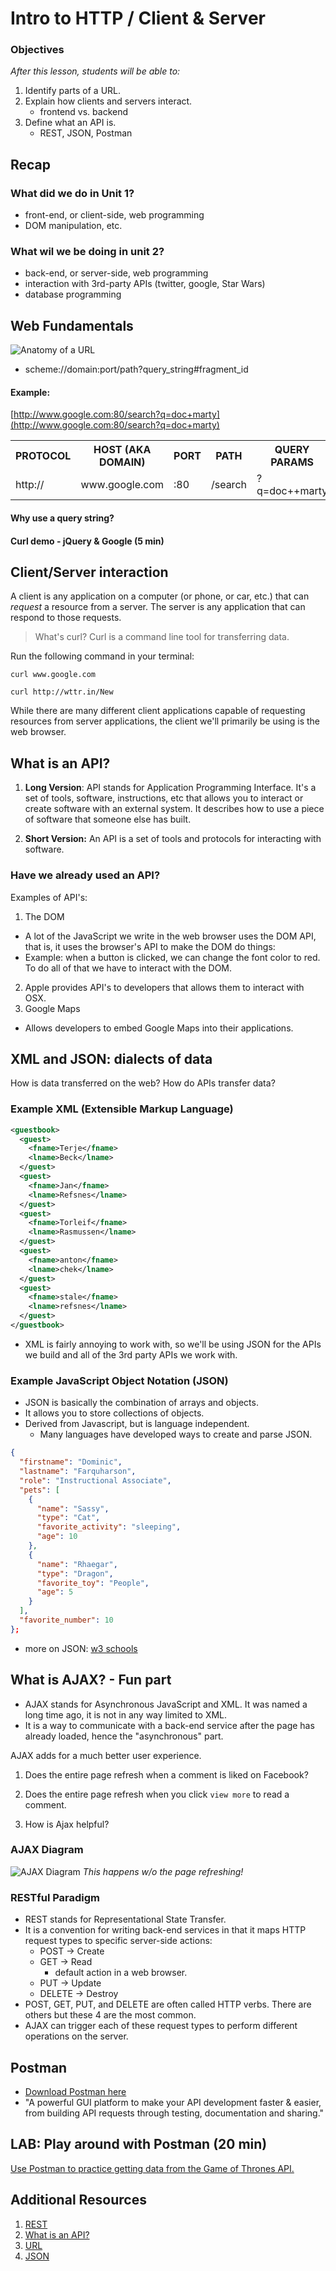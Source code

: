 # Intro to HTTP / Client & Server 

### Objectives

*After this lesson, students will be able to:*

1. Identify parts of a URL.
1. Explain how clients and servers interact.
    - frontend vs. backend
1. Define what an API is.
    - REST, JSON, Postman

## Recap

### What did we do in Unit 1?

- front-end, or client-side, web programming
- DOM manipulation, etc.

### What wil we be doing in unit 2?

- back-end, or server-side, web programming
- interaction with 3rd-party APIs (twitter, google, Star Wars)
- database programming    


## Web Fundamentals

![Anatomy of a URL](https://raw.github.com/ATL-WDI-Curriculum/how-the-internet-works/master/images/anatomy-url.png)

* scheme://domain:port/path?query_string#fragment_id

#### Example:

[http://www.google.com:80/search?q=doc+marty](http://www.google.com:80/search?q=doc+marty)

<table>
  <tr>
    <th>PROTOCOL</th>
    <th>HOST (AKA DOMAIN)</th>
    <th>PORT</th>
    <th>PATH</th>
    <th>QUERY PARAMS</th>
  </tr>
  <tr>
    <td>http://</td>
    <td>www.google.com</td>
    <td>:80</td>
    <td>/search</td>
    <td>?q=doc++marty</td>
  </tr>
</table>

#### Why use a query string?

#### Curl demo - jQuery & Google (5 min)

## Client/Server interaction

A client is any application on a computer (or phone, or car, etc.) that can *request* a resource from a server. The server is any application that can respond to those requests.

> What's curl?
>Curl is a command line tool for transferring data.


Run the following command in your terminal:

`curl www.google.com`

`curl http://wttr.in/New`

While there are many different client applications capable of requesting resources from server applications, the client we'll primarily be using is the web browser.


## What is an API?

1. **Long Version**: API stands for Application Programming Interface. It's a set of tools, software, instructions, etc that allows you to interact or create software with an external system. It describes how to use a piece of software that someone else has built. 

1. **Short Version:** An API is a set of tools and protocols for interacting with software.

### Have we already used an API?

Examples of API's:
 1. The DOM
   -  A lot of the JavaScript we write in the web browser uses the DOM API, that is, it uses the browser's API to make the DOM do things:
   - Example: when a button is clicked, we can change the font color to red. To do all of that we have to interact with the DOM.
 2. Apple provides API's to developers that allows them to interact with OSX.
 3. Google Maps
  - Allows developers to embed Google Maps into their applications.

## XML and JSON: dialects of data

How is data transferred on the web? How do APIs transfer data?

### Example XML (Extensible Markup Language)

```xml
<guestbook>
  <guest>
    <fname>Terje</fname>
    <lname>Beck</lname>
  </guest>
  <guest>
    <fname>Jan</fname>
    <lname>Refsnes</lname>
  </guest>
  <guest>
    <fname>Torleif</fname>
    <lname>Rasmussen</lname>
  </guest>
  <guest>
    <fname>anton</fname>
    <lname>chek</lname>
  </guest>
  <guest>
    <fname>stale</fname>
    <lname>refsnes</lname>
  </guest>
</guestbook>
```

- XML is fairly annoying to work with, so we'll be using JSON for the APIs we build and all of the 3rd party APIs we work with.

### Example JavaScript Object Notation (JSON)

- JSON is basically the combination of arrays and objects.
- It allows you to store collections of objects.
- Derived from Javascript, but is language independent. 
  - Many languages have developed ways to create and parse JSON.

```json
{
  "firstname": "Dominic",
  "lastname": "Farquharson",
  "role": "Instructional Associate",
  "pets": [
    {
      "name": "Sassy",
      "type": "Cat",
      "favorite_activity": "sleeping",
      "age": 10
    },
    {
      "name": "Rhaegar",
      "type": "Dragon",
      "favorite_toy": "People",
      "age": 5
    }
  ],
  "favorite_number": 10
};
```

- more on JSON: [w3 schools](https://www.w3schools.com/js/js_json_intro.asp)

## What is AJAX? - Fun part

- AJAX stands for Asynchronous JavaScript and XML. It was named a long time ago, it is not in any way limited to XML.
- It is a way to communicate with a back-end service after the page has already loaded, hence the "asynchronous" part.

AJAX adds for a much better user experience. 

1. Does the entire page refresh when a comment is liked on Facebook?

1. Does the entire page refresh when you click `view more` to read a comment.

1. How is Ajax helpful?


### AJAX Diagram

![AJAX Diagram](./assets/ajax_diagram.png)
*This happens w/o the page refreshing!*


### RESTful Paradigm

- REST stands for Representational State Transfer.
- It is a convention for writing back-end services in that it maps HTTP request types to specific server-side actions:
	- POST -> Create
	- GET -> Read
      - default action in a web browser.
	- PUT -> Update
	- DELETE -> Destroy
- POST, GET, PUT, and DELETE are often called HTTP verbs. There are others but these 4 are the most common.
- AJAX can trigger each of these request types to perform different operations on the server.

## Postman

- [Download Postman here](https://www.getpostman.com/)
- "A powerful GUI platform to make your API development faster & easier, from building API requests through testing, documentation and sharing."

## LAB: Play around with Postman (20 min)

[Use Postman to practice getting data from the Game of Thrones API.](https://git.generalassemb.ly/wdi-nyc-thundercats/LAB_U02_D01_JSON-Practice)


## Additional Resources
1. [REST](http://www.restapitutorial.com/lessons/whatisrest.html)
1. [What is an API?](https://stackoverflow.com/questions/7440379/what-exactly-is-the-meaning-of-an-api)
1. [URL](https://stackoverflow.com/questions/4913343/what-is-the-difference-between-uri-url-and-urn)
1. [JSON](http://json.org/)


